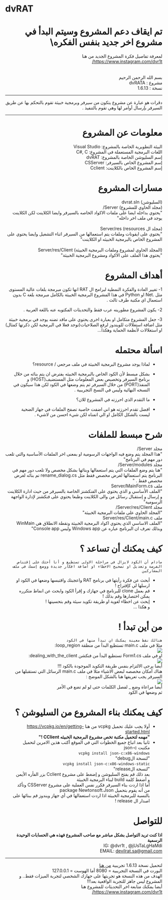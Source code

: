 # dvRAT
<div dir="rtl">

# **تم ايقاف دعم المشروع وسيتم البدأ في مشروع اخر جديد بنفس الفكره**\
لمعرفة تفاصيل فكرة المشروع الجديد من هنا
 \
  https://www.instagram.com/dvr1t/
  \
  \
  \
بسم الله الرحمن الرحيم
\
مشروع : dvRATA\
نسخة : 1.6.13

----------------------------------------------------------------------------------------------------------------------------------------------------------------

دڤرات هو عبارة عن مشروع يتكون من سيرفر وبرمجية خبيثة تقوم بالتحكم بها عن طريق السيرفر بإرسال أوامر لها وهي تقوم بالتنفيذ .

----------------------------------------------------------------------------------------------------------------------------------------------------------------

# معلومات عن المشروع

البيئة التطويرية الخاصة بالمشروع: Visual Studio
\
اللغات البرمجية المستعملة في المشروع: C#, C
\
إسم السليوشن الخاصة بالمشروع: dvRAT
\
إسم المشروع الخاص بالسيرفر: CSServer
\
إسم المشروع الخاص بالكلاينت: Cclient



# مسارات المشروع

(السليوشن) dvrat.sln 
\
(مجلد الحاوي للمشروع) Server/ 
\
"يحتوي بداخله ايضا على ملفات الاكواد الخاصه بالسيرفر وايضا الكلاينت لكن الكلاينت يوجد في ملف اخر داخله"
\
\
(مجلد ال resources) Server/res 
\
"يحتوي على ايقونات وملفات يتم استعمالها من السيرفر اثناء التشغيل وايضا يحتوي على المشروع الخاص بالبرمجية الخبيثه او الكلاينت"
\
\
(المجلد الحاوي لمشروع وملفات البرمجية الخبيثة) Server/res/Client 
\
"يحتوي هذا الملف على الاكواد ومشروع البرمجية الخبيثة"


# أهداف المشروع

1- تغيير العادة والفكرة النمطية لبرامج ال RAT انها تكون مبرمجة بلغات عالية المستوى مثل .Net او Python في هذا المشروع البرمجية الخبيثة بالكامل مبرمجة بلغة C بدون استعمال اي مكتبة طرف ثالث .

2- يكون المشروع مطورينه عرب فقط والتحديثات المكتوبه عنه باللغة العربية .
  
3- جعل المشروع متكامل او بعبارة اخرى يحتوي على ماقد تضنه يوجد في برمجية خبيثة مثل اضافة استغلالات للويندوز لرفع الصلاحيات(توجد فعلا في البرمجية لكن ذكرتها كمثال) او استغلالات لأنظمة الحماية وهكذا...


# اسألة محتمله

- لماذا يوجد مشروع البرمجية الخبيثة في ملف مرجعي / resource؟

- بشكل مبسط لأن الكود الخاص بالبرمجية الخبيثه يفترض ان يتم بنائه من خلال برنامج السيرفر وتخصيص بعض المعلومات مثل المستضيف(HOST) و المنفذ(PORT) من خلال السيرفر ثم يتم وضعها في الكود لكن هذا سيكون في النسخه النهائية وليس في النسخ التجريبية .

- ما التقدم الذي احرزته في المشروع للان؟

- افضل تقدم احرزته هو اني اضفت خاصية تصفح الملفات في جهاز الضحية ليست بالشكل الكامل او الي اتمناه لكن شيء احسن من لاشيء .


# شرح مبسط للملفات

مجلد Server/\
"هذا المجلد يتم وضع فيه الواجهات الرسومية او بمعنى اخر الملفات الأساسية والتي تلعب دور مهم في البرنامج"\
مجلد Server/modules/\
"هنا يتم وضع الملفات التي يتم استعمالها وبنائها بشكل مخصص ولا تلعب دور مهم في البرنامج يتم استعمالها لغرض مخصص فقط مثل rename_dialog.cs تم بنائه لغرض مخصص فقط . "\
ملف Server/MainForm.cs\
"الملف الأساسي و الذي يحتوي على الفنكشنز الخاصة بالسيرفر من حيث ادارة الكلاينت و إرسال و إستقبال رسائل من والى الكلاينت وطبعا يحتوي على فنكشنز لإدارة الواجهة الرسومية" \
مجلد Server/res/Client/ \
"المجلد الحاوي على ملفات البرمجية الخبيثة"\
ملف Server/res/Client/main.c\
"الملف الاساسي الذي يحتوي اكواد البرمجية الخبيثة ونقطة الانطلاق هي WinMain وبذلك تعرف ان البرنامج عباره عن Windows app وليس Console app"

# كيف يمكنك أن تساعد ؟

`مادام أن الكود لايزال في مراحلة الاولى تستطيع و أنا أحثك على إقتناص الفرصة وتعديل او تصحيح الاخطاء او اضافة افكار جديدة ووضع إسمك في ملف المشاركين`
- أبحث عن فكرة رأيتها في برنامج RAT واعجبتك واقتبسها وضعها في الكود او ارسلها لي كإقتراح !
- قم بعمل clone للبرنامج في جهازك و إقرأ الكود وابحث عن انماط متكرره يمكن اختصارها وقم بذلك !
- إبحث عن اخطاء لغوية او طريقة تكويد سيئة وقم بتحسينها !\
و هكذا ...
  
# من أين تبدأ !
`هنالك نقط معينة يمكنك ان تبدأ منها في الكود`\
مثلا في ملف main.c تستطيع البدأ من منطقة loop_region:\
![](https://i.ibb.co/Pz675Cj/hzt-Xp-E50u-A.png)\
او في ملف Form1.cs تستطيع البدأ من فنكشن dealing_with_the_client:\
![](https://i.ibb.co/Pj0cpBN/WCt-Yr-Io-Nbp.png)\
أيضا يرجى الالتزام بنفس طريقة التكويد الموجودة بالكود !!!\
هناك أمكان مخصصه لبعض الاشياء مثلا في ملف main.c الرسائل التي تستقبلها من السيرفر يجب تعريفها هنا بالشكل الموضح :\
![](https://g.top4top.io/p_2387x3duu1.png)\
أيضا مراعاة وضع _ لفصل الكلمات حتى لو لم تضع في الأمر\
ثم وضعها في الكود

# كيف يمكنك بناء المشروع من السليوشن ؟
- أولا يجب عليك تحميل vcpkg من هنا https://vcpkg.io/en/getting-started.html \
 **"مهمه لتحميل مكتبة تخص مشروع البرمجية الخبيثه CClient !"**
- ثانيا بعد اتباع جميع الخطوات التي في الموقع أكتب هذين الامرين لتحميل مكتبت json-c \
`vcpkg install json-c:x86-windows` \
"لنسخة الdebug" \
`vcpkg install json-c:x86-windows-static`\
"لنسخة الrelease"\
بعد ذلك قم بفتح السليوشن و إضغط على مشروع Cclient بزر الفأره الأيمن و أضغط كلمة build لبناء البرمجية الخبيثة \
أما اذا اردت بناء السيرفر فكرر نفس العملية على مشروع CSServer وتأكد من أنه يقوم بتحميل package Newtonsoft.Json \
بالنسبة للبرمجية الخبيثة اذا اردت استعمالها في أي جهاز ويندوز قم ببنائها على اصدار ال release !

# للتواصل
**اذا كنت تريد التواصل بشكل مباشر مع صاحب المشروع فهذه هي الحسابات الوحيدة الرسمية**\
IG: @dvr1t , @jUsTaLgHaMdi\
EMAIL: devilrat.sa@gmail.com
  
----------------------------------------------------------------------------------------------------------------------------------------------------------------
لتحميل نسخة 1.6.13 تجريبية <a href="https://github.com/justalghamdi/dvRAT/releases/tag/v1.6.13-alpha" target="_blank">من هنا</a>
\
البورت في النسخة التجريبية = 8080 أما الهوست = 127.0.0.1
\
  الهدف من هذه النسخة هو تجربتها على جهازك الشخصي لتجربة الميزات فقط.. و المشروع ليس جاهز للتجربة الواقعية بعد!!!
  \
  أيضا يمكنك متابعة اخر التحديثات للمشروع هنا
 \
  https://www.instagram.com/dvr1t/

</div>
